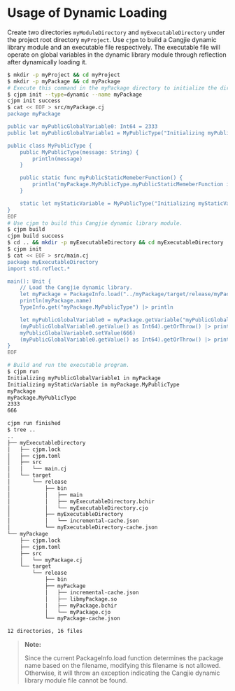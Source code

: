 # Usage of Dynamic Loading

Create two directories `myModuleDirectory` and `myExecutableDirectory` under the project root directory `myProject`. Use `cjpm` to build a Cangjie dynamic library module and an executable file respectively. The executable file will operate on global variables in the dynamic library module through reflection after dynamically loading it.

```bash
$ mkdir -p myProject && cd myProject
$ mkdir -p myPackage && cd myPackage
# Execute this command in the myPackage directory to initialize the directory structure of the Cangjie dynamic library module, enabling dynamic compilation of Cangjie functionalities in myPackage.
$ cjpm init --type=dynamic --name myPackage
cjpm init success
$ cat << EOF > src/myPackage.cj
package myPackage

public var myPublicGlobalVariable0: Int64 = 2333
public let myPublicGlobalVariable1 = MyPublicType("Initializing myPublicGlobalVariable1 in myPackage")

public class MyPublicType {
    public MyPublicType(message: String) {
        println(message)
    }

    public static func myPublicStaticMemeberFunction() {
        println("myPackage.MyPublicType.myPublicStaticMemeberFunction is called.")
    }

    static let myStaticVariable = MyPublicType("Initializing myStaticVariable in myPackage.MyPublicType")
}
EOF
# Use cjpm to build this Cangjie dynamic library module.
$ cjpm build
cjpm build success
$ cd .. && mkdir -p myExecutableDirectory && cd myExecutableDirectory
$ cjpm init
$ cat << EOF > src/main.cj
package myExecutableDirectory
import std.reflect.*

main(): Unit {
    // Load the Cangjie dynamic library.
    let myPackage = PackageInfo.load("../myPackage/target/release/myPackage/libmyPackage")
    println(myPackage.name)
    TypeInfo.get("myPackage.MyPublicType") |> println

    let myPublicGlobalVariable0 = myPackage.getVariable("myPublicGlobalVariable0")
    (myPublicGlobalVariable0.getValue() as Int64).getOrThrow() |> println
    myPublicGlobalVariable0.setValue(666)
    (myPublicGlobalVariable0.getValue() as Int64).getOrThrow() |> println
}
EOF

# Build and run the executable program.
$ cjpm run
Initializing myPublicGlobalVariable1 in myPackage
Initializing myStaticVariable in myPackage.MyPublicType
myPackage
myPackage.MyPublicType
2333
666

cjpm run finished
$ tree ..
..
├── myExecutableDirectory
│   ├── cjpm.lock
│   ├── cjpm.toml
│   ├── src
│   │   └── main.cj
│   └── target
│       └── release
│           ├── bin
│           │   ├── main
│           │   ├── myExecutableDirectory.bchir
│           │   └── myExecutableDirectory.cjo
│           ├── myExecutableDirectory
│           │   └── incremental-cache.json
│           └── myExecutableDirectory-cache.json
└── myPackage
    ├── cjpm.lock
    ├── cjpm.toml
    ├── src
    │   └── myPackage.cj
    └── target
        └── release
            ├── bin
            ├── myPackage
            │   ├── incremental-cache.json
            │   ├── libmyPackage.so
            │   ├── myPackage.bchir
            │   └── myPackage.cjo
            └── myPackage-cache.json

12 directories, 16 files
```

> **Note:**
>
> Since the current PackageInfo.load function determines the package name based on the filename, modifying this filename is not allowed. Otherwise, it will throw an exception indicating the Cangjie dynamic library module file cannot be found.